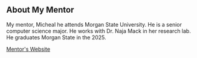 ## About My Mentor

My mentor, Micheal  he attends Morgan State University. He is a senior computer science major. He works with Dr. Naja Mack in her research lab. He graduates Morgan State in the 2025.

[Mentor's Website](https://htilua.org/about-the-pi)



